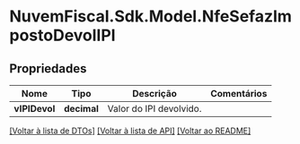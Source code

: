 # NuvemFiscal.Sdk.Model.NfeSefazImpostoDevolIPI

## Propriedades

Nome | Tipo | Descrição | Comentários
------------ | ------------- | ------------- | -------------
**vIPIDevol** | **decimal** | Valor do IPI devolvido. | 

[[Voltar à lista de DTOs]](../README.md#documentation-for-models) [[Voltar à lista de API]](../README.md#documentation-for-api-endpoints) [[Voltar ao README]](../README.md)

